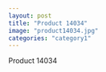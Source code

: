 ```yaml
---
layout: post
title: "Product 14034"
image: "product14034.jpg"
categories: "category1"
---
```

Product 14034
